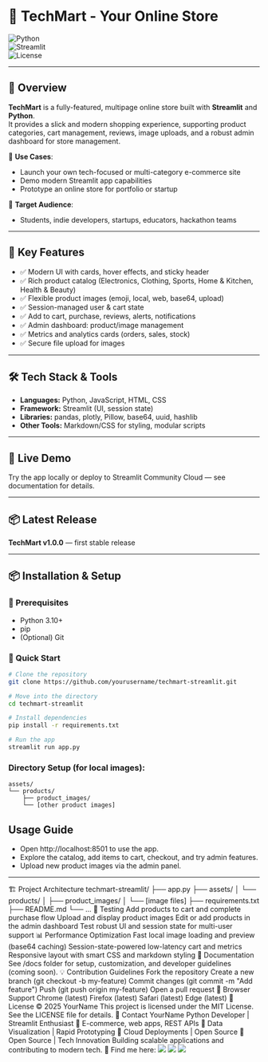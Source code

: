 # 🛒 TechMart - Your Online Store  

![Python](https://img.shields.io/badge/Python-3.10%2B-blue)  
![Streamlit](https://img.shields.io/badge/Streamlit-1.37-red)  
![License](https://img.shields.io/badge/License-MIT-green)  

---

## 🚀 Overview  

**TechMart** is a fully-featured, multipage online store built with **Streamlit** and **Python**.  
It provides a slick and modern shopping experience, supporting product categories, cart management, reviews, image uploads, and a robust admin dashboard for store management.  

🔹 **Use Cases**:
- Launch your own tech-focused or multi-category e-commerce site  
- Demo modern Streamlit app capabilities  
- Prototype an online store for portfolio or startup  

🔹 **Target Audience**:
- Students, indie developers, startups, educators, hackathon teams  

---

## 🎯 Key Features  

- ✅ Modern UI with cards, hover effects, and sticky header  
- ✅ Rich product catalog (Electronics, Clothing, Sports, Home & Kitchen, Health & Beauty)  
- ✅ Flexible product images (emoji, local, web, base64, upload)  
- ✅ Session-managed user & cart state  
- ✅ Add to cart, purchase, reviews, alerts, notifications  
- ✅ Admin dashboard: product/image management  
- ✅ Metrics and analytics cards (orders, sales, stock)  
- ✅ Secure file upload for images  

---

## 🛠️ Tech Stack & Tools  

- **Languages:** Python, JavaScript, HTML, CSS  
- **Framework:** Streamlit (UI, session state)  
- **Libraries:** pandas, plotly, Pillow, base64, uuid, hashlib  
- **Other Tools:** Markdown/CSS for styling, modular scripts  

---

## 🚀 Live Demo  

Try the app locally or deploy to Streamlit Community Cloud — see documentation for details.  

---

## 📦 Latest Release  

**TechMart v1.0.0** — first stable release  

---

## 📦 Installation & Setup  

### 🔧 Prerequisites  
- Python 3.10+  
- pip  
- (Optional) Git  

### 🚀 Quick Start  

```sh
# Clone the repository
git clone https://github.com/yourusername/techmart-streamlit.git

# Move into the directory
cd techmart-streamlit

# Install dependencies
pip install -r requirements.txt

# Run the app
streamlit run app.py
```

### Directory Setup (for local images):
```
assets/
└── products/
    ├── product_images/
    └── [other product images]
```
## Usage Guide
- Open http://localhost:8501 to use the app.
- Explore the catalog, add items to cart, checkout, and try admin features.
- Upload new product images via the admin panel.
---
🏗️ Project Architecture
techmart-streamlit/
├── app.py
├── assets/
│   └── products/
│       ├── product_images/
│       └── [image files]
├── requirements.txt
├── README.md
└── ...
🧪 Testing
Add products to cart and complete purchase flow
Upload and display product images
Edit or add products in the admin dashboard
Test robust UI and session state for multi-user support
📊 Performance Optimization
Fast local image loading and preview (base64 caching)
Session-state-powered low-latency cart and metrics
Responsive layout with smart CSS and markdown styling
📖 Documentation
See /docs folder for setup, customization, and developer guidelines (coming soon).
💡 Contribution Guidelines
Fork the repository
Create a new branch (git checkout -b my-feature)
Commit changes (git commit -m "Add feature")
Push (git push origin my-feature)
Open a pull request
📱 Browser Support
Chrome (latest)
Firefox (latest)
Safari (latest)
Edge (latest)
📜 License
© 2025 YourName
This project is licensed under the MIT License. See the LICENSE file for details.
📩 Contact
YourName
Python Developer | Streamlit Enthusiast
🔹 E-commerce, web apps, REST APIs
🔹 Data Visualization | Rapid Prototyping
🔹 Cloud Deployments | Open Source
🚀 Open Source | Tech Innovation
Building scalable applications and contributing to modern tech.
📌 Find me here:
<img src="https://img.shields.io/badge/GitHub-181717?style=for-the-badge&logo=github&logoColor=white" />
<img src="https://img.shields.io/badge/LinkedIn-0A66C2?style=for-the-badge&logo=linkedin&logoColor=white" />
<img src="https://img.shields.io/badge/Email-D14836?style=for-the-badge&logo=gmail&logoColor=white" />